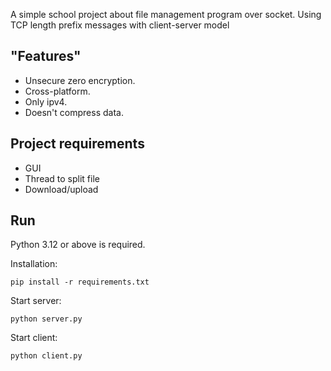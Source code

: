 A simple school project about file management program over socket. Using TCP length prefix messages with client-server model

## "Features"


- Unsecure zero encryption.
- Cross-platform.
- Only ipv4.
- Doesn't compress data.

## Project requirements

- GUI
- Thread to split file
- Download/upload

## Run
Python 3.12 or above is required.

Installation:

```
pip install -r requirements.txt
```

Start server:

```
python server.py
```

Start client:

```
python client.py
```
